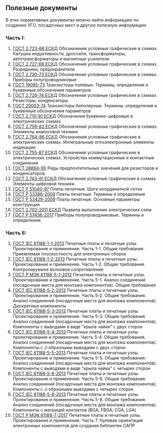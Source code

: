 ## Полезные документы

В этих нормативных документах можно найти информацию по созданию УГО, посадочных мест и другую полезную информацию

### Часть I:

1. [ГОСТ 2.723-68 ЕСКД](http://docs.cntd.ru/document/gost-2-723-68-eskd) Обозначения условные графические в схемах. Катушка индуктивности, дроссели, трансформаторы, автотрансформаторы и магнитные усилители
2. [ГОСТ 2.727-68 ЕСКД](http://docs.cntd.ru/document/1200006615) Обозначения условные графические в схемах. Разрядники, предохранители
3. [ГОСТ 2.730-73 ЕСКД](http://docs.cntd.ru/document/1200006618) Обозначения условные графические в схемах. Приборы полупроводниковые
4. [ГОСТ 19095-73](https://docs.cntd.ru/document/1200015676) Транзисторы полевые. Термины, определения и буквенные обозначения параметров
5. [ГОСТ 2.728-74 ЕСКД](http://docs.cntd.ru/document/gost-2-728-74-eskd) Обозначения условные графические в схемах. Резисторы, конденсаторы
6. [ГОСТ 20003-74](https://docs.cntd.ru/document/1200015689) Транзисторы биполярные. Термины, определения и буквенные обозначения параметров
7. [ГОСТ 2.710-81 ЕСКД](http://docs.cntd.ru/document/1200001985) Обозначения буквенно-цифровые в электрических схемах
8. [ГОСТ 2.759-82 ЕСКД](https://docs.cntd.ru/document/1200007018) Обозначения условные графические в схемах. Элементы аналоговой техники
9. [ГОСТ 2.764-86 ЕСКД](https://docs.cntd.ru/document/1200007022) Обозначения условные графические в электрических схемах. Интегральные оптоэлектронные элементы индикации
10. [ГОСТ 2.755-87 ЕСКД](https://docs.cntd.ru/document/1200007014) Обозначения условные графические в электрических схемах. Устройства коммутационные и контактные соединения
11. [ГОСТ 28884-90](https://docs.cntd.ru/document/1200016396) Ряды предпочтительных значений для резисторов и конденсаторов
12. [ГОСТ 2.743-91 ЕСКД](http://docs.cntd.ru/document/1200010863) Обозначения условные графические в схемах. Элементы цифровой техники
13. [ГОСТ Р 51040-97](https://docs.cntd.ru/document/1200027689) Платы печатные. Шаги координатной сетки
14. [ГОСТ Р 53386-2009](http://docs.cntd.ru/document/1200074481) Платы печатные. Термины и определения
15. [ГОСТ Р 53429-2009](http://docs.cntd.ru/document/1200075977) Платы печатные. Основные параметры конструкции
16. [ГОСТ 2.702-2011 ЕСКД](http://docs.cntd.ru/document/1200086241) Правила выполнения электрических схем
17. [ГОСТ Р 57436-2017](https://docs.cntd.ru/document/1200144924) Приборы полупроводниковые. Термины и определения

### Часть II:

1. [ГОСТ IEC 61188-1-1-2013](http://docs.cntd.ru/document/1200113344) Печатные платы и печатные узлы. Проектирование и применение. Часть 1-1. Общие требования. Приемлемая плоскостность для электронных сборок
2. [ГОСТ IEC 61188-1-2-2013](http://docs.cntd.ru/document/1200113345) Печатные платы и печатные узлы. Проектирование и применение. Часть 1-2. Общие требования. Контролируемое волновое сопротивление
3. [ГОСТ Р МЭК 61188-5-1-2012](http://docs.cntd.ru/document/1200103907) Печатные платы и печатные узлы. Проектирование и применение. Часть 5-1. Анализ соединений (посадочные места для монтажа компонентов). Общие требования
4. [ГОСТ IEC 61188-5-2-2013](http://docs.cntd.ru/document/1200113346) Печатные платы и печатные узлы. Проектирование и применение. Часть 5-2. Общие требования. Анализ соединений (посадочные места для монтажа компонентов). Дискретные компоненты
5. [ГОСТ IEC 61188-5-3-2013](http://docs.cntd.ru/document/1200113347) Печатные платы и печатные узлы. Проектирование и применение. Часть 5-3. Общие требования. Анализ соединений (посадочные места для монтажа компонентов). Компоненты с выводами в виде "крыла чайки" с двух сторон 
6. [ГОСТ IEC 61188-5-4-2013](http://docs.cntd.ru/document/1200113348) Печатные платы и печатные узлы проектирование и применение. Часть 5-4. Общие требования. Анализ соединений (посадочные места для монтажа компонентов). Компоненты с J-образными выводами с двух сторон
7. [ГОСТ IEC 61188-5-5-2013](http://docs.cntd.ru/document/1200113349) Печатные платы и печатные узлы. Проектирование и применение. Часть 5-5. Общие требования. Анализ соединений (посадочные места для монтажа компонентов). Компоненты с выводами в виде "крыла чайки" с четырех сторон 
8. [ГОСТ IEC 61188-5-6-2013](http://docs.cntd.ru/document/1200113350) Печатные платы и печатные узлы. Проектирование и применение. Часть 5-6. Общие требования. Анализ соединений (посадочные места для монтажа компонентов). Компоненты с J-образными выводами с четырех сторон 
9. [ГОСТ IEC 61188-5-8-2013](http://docs.cntd.ru/document/1200113351) Печатные платы и печатные узлы. Проектирование и применение. Часть 5-8. Общие требования. Анализ соединений (посадочные места для монтажа компонентов). Компоненты с матрицей контактов (BGA, FBGA, CGA, LGA)
10. [ГОСТ Р МЭК 61188-7-2017](http://docs.cntd.ru/document/1200157517) Печатные платы и печатные узлы. Проектирование и применение. Часть 7. Нулевая ориентация электронных компонентов для создания библиотек САПР
